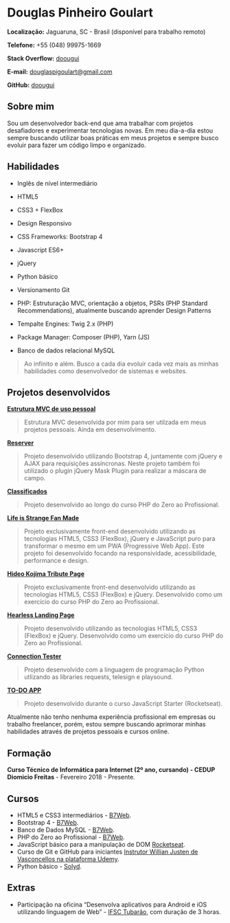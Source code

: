 # Douglas Pinheiro Goulart

**Localização:** Jaguaruna, SC - Brasil (disponível para trabalho remoto)

**Telefone:** +55 (048) 99975-1669

**Stack Overflow:** [doougui](https://pt.stackoverflow.com/users/135449/doougui)

**E-mail:** douglaspigoulart@gmail.com

**GitHub:** [doougui](https://github.com/doougui)

## Sobre mim

Sou um desenvolvedor back-end que ama trabalhar com projetos desafiadores e experimentar tecnologias novas. Em meu dia-a-dia estou sempre buscando utilizar boas práticas em meus projetos e sempre busco evoluir para fazer um código limpo e organizado.


## Habilidades

* Inglês de nível intermediário

* HTML5
* CSS3 + FlexBox
* Design Responsivo
* CSS Frameworks: Bootstrap 4
* Javascript ES6+
* jQuery
* Python básico
* Versionamento Git
* PHP: Estruturação MVC, orientação a objetos, PSRs (PHP Standard Recommendations), atualmente buscando aprender Design Patterns
* Tempalte Engines: Twig 2.x (PHP)
* Package Manager: Composer (PHP), Yarn (JS)
* Banco de dados relacional MySQL

>Ao infinito e além. Busco a cada dia evoluir cada vez mais as minhas habilidades como desenvolvedor de sistemas e websites.


## Projetos desenvolvidos

**[Estrutura MVC de uso pessoal](https://github.com/doougui/estrutura_mvc)** 

>Estrutura MVC desenvolvida por mim para ser utilzada em meus projetos pessoais. Ainda em desenvolvimento.

**[Reserver](https://github.com/doougui/reserver)** 

>Projeto desenvolvido utilizando Bootstrap 4, juntamente com jQuery e AJAX para requisições assíncronas. Neste projeto também foi utilizado o plugin jQuery Mask Plugin para realizar a máscara de campo.

**[Classificados](https://github.com/doougui/classificados)** 

>Projeto desenvolvido ao longo do curso PHP do Zero ao Profissional.

**[Life is Strange Fan Made](https://github.com/doougui/life-is-strange-fan-made)**

>Projeto exclusivamente front-end desenvolvido utilizando as tecnologias HTML5, CSS3 (FlexBox), jQuery e JavaScript puro para transformar o mesmo em um PWA (Progressive Web App). Este projeto foi desenvolvido focando na responsividade, acessibilidade, performance e design.

**[Hideo Kojima Tribute Page](https://github.com/doougui/kojima_tribute_page)**

>Projeto exclusivamente front-end desenvolvido utilizando as tecnologias HTML5, CSS3 (FlexBox) e jQuery. Desenvolvido como um exercício do curso PHP do Zero ao Profissional.

**[Hearless Landing Page](https://doougui.github.io/landing_page/)**

>Projeto desenvolvido utilizando as tecnologias HTML5, CSS3 (FlexBox) e jQuery. Desenvolvido como um exercício do curso PHP do Zero ao Profissional.

**[Connection Tester](https://github.com/doougui/connection-tester)**

>Projeto desenvolvido com a linguagem de programação Python utlizando as libraries requests, telesign e playsound.

**[TO-DO APP](https://github.com/doougui/to-do-app)**

>Projeto desenvolvido durante o curso JavaScript Starter (Rocketseat).

Atualmente não tenho nenhuma experiência profissional em empresas ou trabalho freelancer, porém, estou sempre buscando aprimorar minhas habilidades através de projetos pessoais e cursos online.


## Formação

**Curso Técnico de Informática para Internet (2º ano, cursando) - CEDUP Diomicio Freitas** - Fevereiro 2018 - Presente.


## Cursos

* HTML5 e CSS3 intermediários - [B7Web](https://b7web.com.br).
* Bootstrap 4 - [B7Web](https://b7web.com.br).
* Banco de Dados MySQL - [B7Web](https://b7web.com.br).
* PHP do Zero ao Profissional - [B7Web](https://b7web.com.br).
* JavaScript básico para a manipulação de DOM [Rocketseat](https://rocketseat.com.br/).
* Curso de Git e GitHub para iniciantes [Instrutor Willian Justen de Vasconcellos na plataforma
Udemy](https://www.udemy.com/course/git-e-github-para-iniciantes/).
* Python básico - [Solyd](https://solyd.com.br/treinamentos/python-basico).


## Extras

* Participação na oficina “Desenvolva aplicativos para Android e iOS utilizando linguagem de Web” - [IFSC Tubarão](https://www.ifsc.edu.br/campus-tubarao), com duração de 3 horas.

